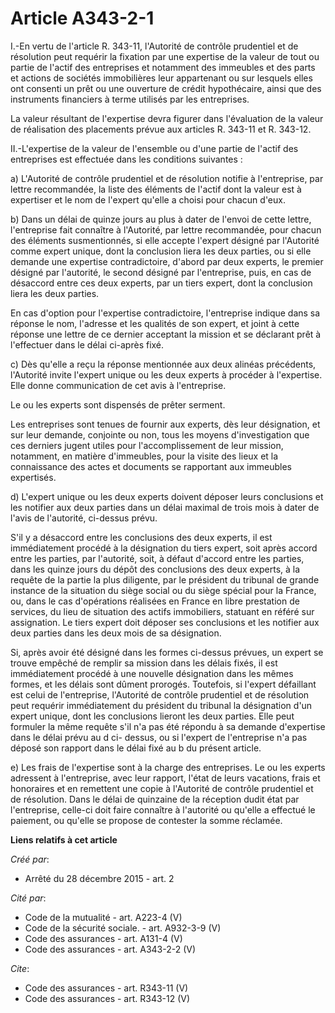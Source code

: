 # Article A343-2-1

I.-En vertu de l'article R. 343-11, l'Autorité de contrôle prudentiel et de résolution peut requérir la fixation par une
expertise de la valeur de tout ou partie de l'actif des entreprises et notamment des immeubles et des parts et actions de
sociétés immobilières leur appartenant ou sur lesquels elles ont consenti un prêt ou une ouverture de crédit hypothécaire,
ainsi que des instruments financiers à terme utilisés par les entreprises. 

La valeur résultant de l'expertise devra figurer dans l'évaluation de la valeur de réalisation des placements prévue aux
articles R. 343-11 et R. 343-12. 

II.-L'expertise de la valeur de l'ensemble ou d'une partie de l'actif des entreprises est effectuée dans les conditions
suivantes : 

a) L'Autorité de contrôle prudentiel et de résolution notifie à l'entreprise, par lettre recommandée, la liste des éléments
de l'actif dont la valeur est à expertiser et le nom de l'expert qu'elle a choisi pour chacun d'eux. 

b) Dans un délai de quinze jours au plus à dater de l'envoi de cette lettre, l'entreprise fait connaître à l'Autorité, par
lettre recommandée, pour chacun des éléments susmentionnés, si elle accepte l'expert désigné par l'Autorité comme expert
unique, dont la conclusion liera les deux parties, ou si elle demande une expertise contradictoire, d'abord par deux experts,
le premier désigné par l'autorité, le second désigné par l'entreprise, puis, en cas de désaccord entre ces deux experts, par
un tiers expert, dont la conclusion liera les deux parties. 

En cas d'option pour l'expertise contradictoire, l'entreprise indique dans sa réponse le nom, l'adresse et les qualités de
son expert, et joint à cette réponse une lettre de ce dernier acceptant la mission et se déclarant prêt à l'effectuer dans le
délai ci-après fixé. 

c) Dès qu'elle a reçu la réponse mentionnée aux deux alinéas précédents, l'Autorité invite l'expert unique ou les deux
experts à procéder à l'expertise. Elle donne communication de cet avis à l'entreprise. 

Le ou les experts sont dispensés de prêter serment. 

Les entreprises sont tenues de fournir aux experts, dès leur désignation, et sur leur demande, conjointe ou non, tous les
moyens d'investigation que ces derniers jugent utiles pour l'accomplissement de leur mission, notamment, en matière
d'immeubles, pour la visite des lieux et la connaissance des actes et documents se rapportant aux immeubles expertisés. 

d) L'expert unique ou les deux experts doivent déposer leurs conclusions et les notifier aux deux parties dans un délai
maximal de trois mois à dater de l'avis de l'autorité, ci-dessus prévu. 

S'il y a désaccord entre les conclusions des deux experts, il est immédiatement procédé à la désignation du tiers expert,
soit après accord entre les parties, par l'autorité, soit, à défaut d'accord entre les parties, dans les quinze jours du
dépôt des conclusions des deux experts, à la requête de la partie la plus diligente, par le président du tribunal de grande
instance de la situation du siège social ou du siège spécial pour la France, ou, dans le cas d'opérations réalisées en France
en libre prestation de services, du lieu de situation des actifs immobiliers, statuant en référé sur assignation. Le tiers
expert doit déposer ses conclusions et les notifier aux deux parties dans les deux mois de sa désignation. 

Si, après avoir été désigné dans les formes ci-dessus prévues, un expert se trouve empêché de remplir sa mission dans les
délais fixés, il est immédiatement procédé à une nouvelle désignation dans les mêmes formes, et les délais sont dûment
prorogés. Toutefois, si l'expert défaillant est celui de l'entreprise, l'Autorité de contrôle prudentiel et de résolution
peut requérir immédiatement du président du tribunal la désignation d'un expert unique, dont les conclusions lieront les deux
parties. Elle peut formuler la même requête s'il n'a pas été répondu à sa demande d'expertise dans le délai prévu au d ci-
dessus, ou si l'expert de l'entreprise n'a pas déposé son rapport dans le délai fixé au b du présent article. 

e) Les frais de l'expertise sont à la charge des entreprises. Le ou les experts adressent à l'entreprise, avec leur rapport,
l'état de leurs vacations, frais et honoraires et en remettent une copie à l'Autorité de contrôle prudentiel et de
résolution. Dans le délai de quinzaine de la réception dudit état par l'entreprise, celle-ci doit faire connaître à
l'autorité ou qu'elle a effectué le paiement, ou qu'elle se propose de contester la somme réclamée.

**Liens relatifs à cet article**

_Créé par_:

  - Arrêté du 28 décembre 2015 - art. 2

_Cité par_:

  - Code de la mutualité - art. A223-4 (V)
  - Code de la sécurité sociale. - art. A932-3-9 (V)
  - Code des assurances - art. A131-4 (V)
  - Code des assurances - art. A343-2-2 (V)

_Cite_:

  - Code des assurances - art. R343-11 (V)
  - Code des assurances - art. R343-12 (V)
